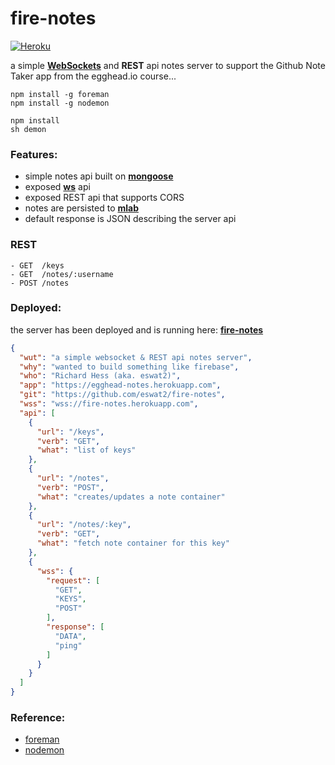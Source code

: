 # fire-notes

[![Heroku](https://heroku-badge.herokuapp.com/?app=fire-notes&style=flat&svg=1)](https://fire-notes.herokuapp.com)

a simple [**WebSockets**](https://developer.mozilla.org/en-US/docs/Web/API/WebSockets_API) and **REST** api notes server to support the Github Note Taker app from the egghead.io course...

```
npm install -g foreman
npm install -g nodemon

npm install
sh demon
```

### Features:

- simple notes api built on [**mongoose**](http://mongoosejs.com/)
- exposed [**ws**](https://github.com/websockets/ws) api
- exposed REST api that supports CORS
- notes are persisted to [**mlab**](https://mlab.com/)
- default response is JSON describing the server api

### REST

```
- GET  /keys
- GET  /notes/:username
- POST /notes
```

### Deployed:

the server has been deployed and is running here:  [**fire-notes**](https://fire-notes.herokuapp.com/)

```json
{
  "wut": "a simple websocket & REST api notes server",
  "why": "wanted to build something like firebase",
  "who": "Richard Hess (aka. eswat2)",
  "app": "https://egghead-notes.herokuapp.com",
  "git": "https://github.com/eswat2/fire-notes",
  "wss": "wss://fire-notes.herokuapp.com",
  "api": [
    {
      "url": "/keys",
      "verb": "GET",
      "what": "list of keys"
    },
    {
      "url": "/notes",
      "verb": "POST",
      "what": "creates/updates a note container"
    },
    {
      "url": "/notes/:key",
      "verb": "GET",
      "what": "fetch note container for this key"
    },
    {
      "wss": {
        "request": [
          "GET",
          "KEYS",
          "POST"
        ],
        "response": [
          "DATA",
          "ping"
        ]
      }
    }
  ]
}
```

### Reference:

- [foreman](https://www.npmjs.com/package/foreman)
- [nodemon](https://www.npmjs.com/package/nodemon)
